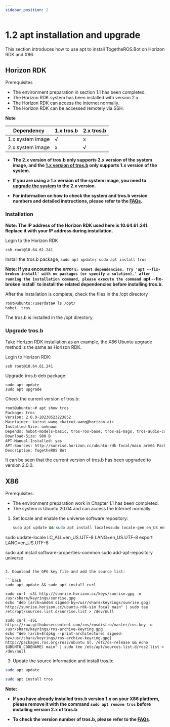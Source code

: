 ```yaml
---
sidebar_position: 2
---
```

# 1.2 apt installation and upgrade

This section introduces how to use apt to install TogetheROS.Bot on Horizon RDK and X86.

## Horizon RDK

Prerequisites

- The environment preparation in section 1.1 has been completed.
- The Horizon RDK system has been installed with version 2.x.
- The Horizon RDK can access the internet normally.
- The Horizon RDK can be accessed remotely via SSH.

**Note**

| Dependency  | 1.x tros.b  | 2.x tros.b |
| ----------- | ------------| ------------|
| 1.x system image |       √     |       x     |
| 2.x system image |       x     |       √     |

- **The 2.x version of tros.b only supports 2.x version of the system image, and the [1.x version of tros.b](https://developer.horizon.cc/api/v1/fileData/TogetherROS/index.html) only supports 1.x version of the system.**

- **If you are using a 1.x version of the system image, you need to [upgrade the system](./preparation) to the 2.x version.**

- **For information on how to check the system and tros.b version numbers and detailed instructions, please refer to the [FAQs](../FAQs/hardware_and_system.md).**

### Installation

**Note: The IP address of the Horizon RDK used here is 10.64.61.241. Replace it with your IP address during installation.**

Login to the Horizon RDK

```shell
ssh root@10.64.61.241
```

Install the tros.b package, `sudo apt update; sudo apt install tros`

**Note: If you encounter the error `E: Unmet dependencies. Try 'apt --fix-broken install' with no packages (or specify a solution).' after running the installation command, please execute the command `apt --fix-broken install` to install the related dependencies before installing tros.b.**

After the installation is complete, check the files in the /opt directory

```bash
root@ubuntu:/userdata# ls /opt/
hobot  tros
```
The tros.b is installed in the /opt directory.

### Upgrade tros.b

Take Horizon RDK installation as an example, the X86 Ubuntu upgrade method is the same as Horizon RDK.

Login to Horizon RDK:

```shell
ssh root@10.64.61.241
```

Upgrade tros.b deb package:

```shell
sudo apt update
sudo apt upgrade
```

Check the current version of tros.b:

```bash
root@ubuntu:~# apt show tros
Package: tros
Version: 2.0.0-20230523223852
Maintainer: kairui.wang <kairui.wang@horizon.ai>
Installed-Size: unknown
Depends: hobot-models-basic, tros-ros-base, tros-ai-msgs, tros-audio-control, tros-audio-msg, tros-audio-tracking, tros-body-tracking, tros-dnn-benchmark-example, tros-dnn-node, tros-dnn-node-example, tros-dnn-node-sample, tros-elevation-net, tros-gesture-control, tros-hand-gesture-detection, tros-hand-lmk-detection, tros-hbm-img-msgs, tros-hobot-app-xrrobot-body-tracking, tros-hobot-app-xrrobot-gesture-control, tros-hobot-codec, tros-hobot-cv, tros-hobot-falldown-detection, tros-hobot-hdmi, tros-hobot-image-publisher, tros-hobot-mot, tros-hobot-usb-cam, tros-image-subscribe-example, tros-img-msgs, tros-imu-sensor, tros-line-follower-model, tros-line-follower-perception, tros-mipi-cam, tros-mono2d-body-detection, tros-mono2d-trash-detection, tros-mono3d-indoor-detection, tros-parking-perception, tros-parking-search, tros-rgbd-sensor, tros-websocket, tros-xrrobot, tros-xrrobot-msgs
Download-Size: 980 B
APT-Manual-Installed: yes
APT-Sources: http://sunrise.horizon.cc/ubuntu-rdk focal/main arm64 Packages
Description: TogetheROS Bot

```

It can be seen that the current version of tros.b has been upgraded to version 2.0.0.

## X86

Prerequisites:

- The environment preparation work in Chapter 1.1 has been completed.
- The system is Ubuntu 20.04 and can access the Internet normally.

1. Set locale and enable the universe software repository:

   ```bash
   sudo apt update && sudo apt install localessudo locale-gen en_US en_US.UTF-8
sudo update-locale LC_ALL=en_US.UTF-8 LANG=en_US.UTF-8
export LANG=en_US.UTF-8

sudo apt install software-properties-common
sudo add-apt-repository universe
```

2. Download the GPG key file and add the source list:

```bash
sudo apt update && sudo apt install curl

sudo curl -sSL http://sunrise.horizon.cc/keys/sunrise.gpg -o /usr/share/keyrings/sunrise.gpg
echo "deb [arch=amd64 signed-by=/usr/share/keyrings/sunrise.gpg] http://sunrise.horizon.cc/ubuntu-rdk-sim focal main" | sudo tee /etc/apt/sources.list.d/sunrise.list > /dev/null

sudo curl -sSL https://raw.githubusercontent.com/ros/rosdistro/master/ros.key -o /usr/share/keyrings/ros-archive-keyring.gpg
echo "deb [arch=$(dpkg --print-architecture) signed-by=/usr/share/keyrings/ros-archive-keyring.gpg] http://packages.ros.org/ros2/ubuntu $(. /etc/os-release && echo $UBUNTU_CODENAME) main" | sudo tee /etc/apt/sources.list.d/ros2.list > /dev/null
```

3. Update the source information and install tros.b:

```bash
sudo apt update

sudo apt install tros
```

**Note:**

- **If you have already installed tros.b version 1.x on your X86 platform, please remove it with the command `sudo apt remove tros` before installing version 2.x of tros.b**.

- **To check the version number of tros.b, please refer to the [FAQs](../FAQs/hardware_and_system.md)**.